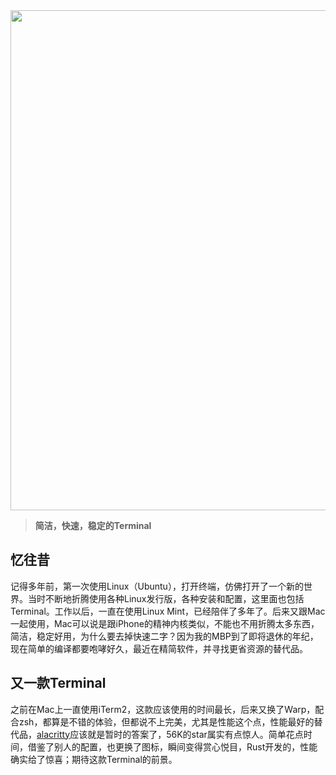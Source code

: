 <img src="https://oss.unixtea.com/notes4ever/ff8b506b7b5f6dde60f4ed3e8db3055a.png" width="800" />

> **简洁，快速，稳定的Terminal**

## 忆往昔

记得多年前，第一次使用Linux（Ubuntu），打开终端，仿佛打开了一个新的世界。当时不断地折腾使用各种Linux发行版，各种安装和配置，这里面也包括Terminal。工作以后，一直在使用Linux Mint，已经陪伴了多年了。后来又跟Mac一起使用，Mac可以说是跟iPhone的精神内核类似，不能也不用折腾太多东西，简洁，稳定好用，为什么要去掉快速二字？因为我的MBP到了即将退休的年纪，现在简单的编译都要咆哮好久，最近在精简软件，并寻找更省资源的替代品。

## 又一款Terminal
之前在Mac上一直使用iTerm2，这款应该使用的时间最长，后来又换了Warp，配合zsh，都算是不错的体验，但都说不上完美，尤其是性能这个点，性能最好的替代品，[alacritty](https://github.com/alacritty/alacritty)应该就是暂时的答案了，56K的star属实有点惊人。简单花点时间，借鉴了别人的配置，也更换了图标，瞬间变得赏心悦目，Rust开发的，性能确实给了惊喜；期待这款Terminal的前景。